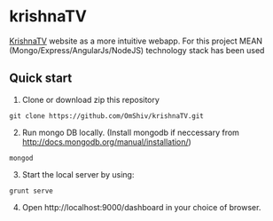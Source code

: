 # krishnaTV
[KrishnaTV](http://www.krishna.tv) website as a more intuitive webapp. 
For this project MEAN (Mongo/Express/AngularJs/NodeJS) technology stack has been used

## Quick start
1. Clone or download zip this repository
  ```
  git clone https://github.com/OmShiv/krishnaTV.git
  ```

2. Run mongo DB locally. (Install mongodb if neccessary from http://docs.mongodb.org/manual/installation/)
  ```
  mongod
  ```

3. Start the local server by using:
  ```
  grunt serve
  ```

4. Open http://localhost:9000/dashboard in your choice of browser.

